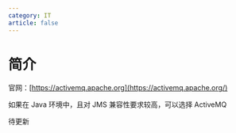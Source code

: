 ```yaml
---
category: IT
article: false
---
```


# 简介

官网：[https://activemq.apache.org](https://activemq.apache.org/)

如果在 Java 环境中，且对 JMS 兼容性要求较高，可以选择 ActiveMQ

待更新